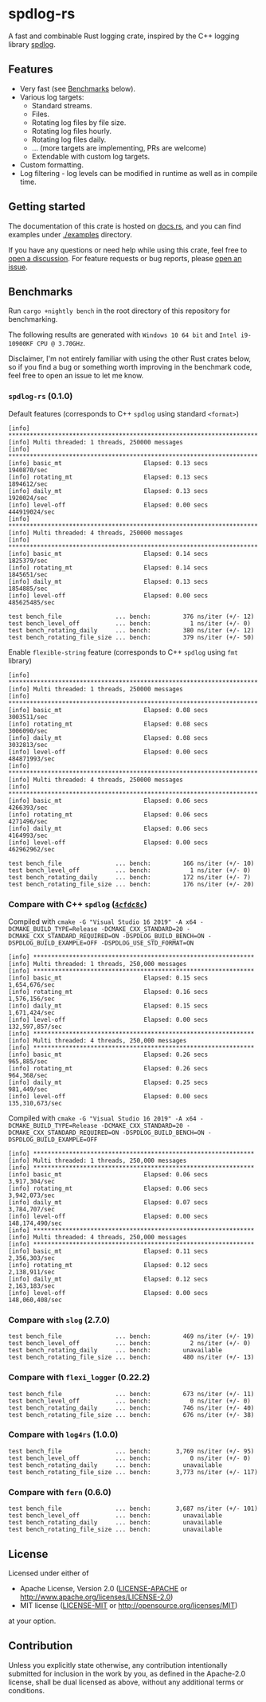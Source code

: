 # spdlog-rs
 
A fast and combinable Rust logging crate, inspired by the C++ logging library [spdlog].

## Features

 - Very fast (see [Benchmarks](#Benchmarks) below).
 - Various log targets:
    - Standard streams.
    - Files.
    - Rotating log files by file size.
    - Rotating log files hourly.
    - Rotating log files daily.
    - ... (more targets are implementing, PRs are welcome)
    - Extendable with custom log targets.
 - Custom formatting.
 - Log filtering - log levels can be modified in runtime as well as in compile time.

## Getting started

The documentation of this crate is hosted on [docs.rs], and you can find examples under [./examples] directory.

If you have any questions or need help while using this crate, feel free to [open a discussion]. For feature requests or bug reports, please [open an issue].

## Benchmarks

Run `cargo +nightly bench` in the root directory of this repository for benchmarking.

The following results are generated with `Windows 10 64 bit` and `Intel i9-10900KF CPU @ 3.70GHz`.

Disclaimer, I'm not entirely familiar with using the other Rust crates below, so if you find a bug or something worth improving in the benchmark code, feel free to open an issue to let me know.

### `spdlog-rs` (0.1.0)

Default features (corresponds to C++ `spdlog` using standard `<format>`)
```
[info] **********************************************************************
[info] Multi threaded: 1 threads, 250000 messages
[info] **********************************************************************
[info] basic_mt                       Elapsed: 0.13 secs          1940870/sec
[info] rotating_mt                    Elapsed: 0.13 secs          1894612/sec
[info] daily_mt                       Elapsed: 0.13 secs          1920024/sec
[info] level-off                      Elapsed: 0.00 secs        444919024/sec
[info] **********************************************************************
[info] Multi threaded: 4 threads, 250000 messages
[info] **********************************************************************
[info] basic_mt                       Elapsed: 0.14 secs          1825379/sec
[info] rotating_mt                    Elapsed: 0.14 secs          1845651/sec
[info] daily_mt                       Elapsed: 0.13 secs          1854885/sec
[info] level-off                      Elapsed: 0.00 secs        485625485/sec
```
```
test bench_file               ... bench:         376 ns/iter (+/- 12)
test bench_level_off          ... bench:           1 ns/iter (+/- 0)
test bench_rotating_daily     ... bench:         380 ns/iter (+/- 12)
test bench_rotating_file_size ... bench:         379 ns/iter (+/- 50)
```

Enable `flexible-string` feature (corresponds to C++ `spdlog` using `fmt` library)
```
[info] **********************************************************************
[info] Multi threaded: 1 threads, 250000 messages
[info] **********************************************************************
[info] basic_mt                       Elapsed: 0.08 secs          3003511/sec
[info] rotating_mt                    Elapsed: 0.08 secs          3006090/sec
[info] daily_mt                       Elapsed: 0.08 secs          3032813/sec
[info] level-off                      Elapsed: 0.00 secs        484871993/sec
[info] **********************************************************************
[info] Multi threaded: 4 threads, 250000 messages
[info] **********************************************************************
[info] basic_mt                       Elapsed: 0.06 secs          4266393/sec
[info] rotating_mt                    Elapsed: 0.06 secs          4271496/sec
[info] daily_mt                       Elapsed: 0.06 secs          4164993/sec
[info] level-off                      Elapsed: 0.00 secs        462962962/sec
```
```
test bench_file               ... bench:         166 ns/iter (+/- 10)
test bench_level_off          ... bench:           1 ns/iter (+/- 0)
test bench_rotating_daily     ... bench:         172 ns/iter (+/- 7)
test bench_rotating_file_size ... bench:         176 ns/iter (+/- 20)
```

### Compare with C++ `spdlog` ([`4cfdc8c`])

Compiled with `cmake -G "Visual Studio 16 2019" -A x64 -DCMAKE_BUILD_TYPE=Release -DCMAKE_CXX_STANDARD=20 -DCMAKE_CXX_STANDARD_REQUIRED=ON -DSPDLOG_BUILD_BENCH=ON -DSPDLOG_BUILD_EXAMPLE=OFF -DSPDLOG_USE_STD_FORMAT=ON`
```
[info] **************************************************************
[info] Multi threaded: 1 threads, 250,000 messages
[info] **************************************************************
[info] basic_mt                       Elapsed: 0.15 secs        1,654,676/sec
[info] rotating_mt                    Elapsed: 0.16 secs        1,576,156/sec
[info] daily_mt                       Elapsed: 0.15 secs        1,671,424/sec
[info] level-off                      Elapsed: 0.00 secs      132,597,857/sec
[info] **************************************************************
[info] Multi threaded: 4 threads, 250,000 messages
[info] **************************************************************
[info] basic_mt                       Elapsed: 0.26 secs          965,885/sec
[info] rotating_mt                    Elapsed: 0.26 secs          964,368/sec
[info] daily_mt                       Elapsed: 0.25 secs          981,449/sec
[info] level-off                      Elapsed: 0.00 secs      135,310,673/sec
```

Compiled with `cmake -G "Visual Studio 16 2019" -A x64 -DCMAKE_BUILD_TYPE=Release -DCMAKE_CXX_STANDARD=20 -DCMAKE_CXX_STANDARD_REQUIRED=ON -DSPDLOG_BUILD_BENCH=ON -DSPDLOG_BUILD_EXAMPLE=OFF`
```
[info] **************************************************************
[info] Multi threaded: 1 threads, 250,000 messages
[info] **************************************************************
[info] basic_mt                       Elapsed: 0.06 secs        3,917,304/sec
[info] rotating_mt                    Elapsed: 0.06 secs        3,942,073/sec
[info] daily_mt                       Elapsed: 0.07 secs        3,784,707/sec
[info] level-off                      Elapsed: 0.00 secs      148,174,490/sec
[info] **************************************************************
[info] Multi threaded: 4 threads, 250,000 messages
[info] **************************************************************
[info] basic_mt                       Elapsed: 0.11 secs        2,356,303/sec
[info] rotating_mt                    Elapsed: 0.12 secs        2,138,911/sec
[info] daily_mt                       Elapsed: 0.12 secs        2,163,183/sec
[info] level-off                      Elapsed: 0.00 secs      148,060,408/sec
```

### Compare with `slog` (2.7.0)

```
test bench_file               ... bench:         469 ns/iter (+/- 19)
test bench_level_off          ... bench:           2 ns/iter (+/- 0)
test bench_rotating_daily     ... bench:         unavailable
test bench_rotating_file_size ... bench:         480 ns/iter (+/- 13)
```

### Compare with `flexi_logger` (0.22.2)

```
test bench_file               ... bench:         673 ns/iter (+/- 11)
test bench_level_off          ... bench:           0 ns/iter (+/- 0)
test bench_rotating_daily     ... bench:         746 ns/iter (+/- 40)
test bench_rotating_file_size ... bench:         676 ns/iter (+/- 38)
```

### Compare with `log4rs` (1.0.0)

```
test bench_file               ... bench:       3,769 ns/iter (+/- 95)
test bench_level_off          ... bench:           0 ns/iter (+/- 0)
test bench_rotating_daily     ... bench:         unavailable
test bench_rotating_file_size ... bench:       3,773 ns/iter (+/- 117)
```

### Compare with `fern` (0.6.0)

```
test bench_file               ... bench:       3,687 ns/iter (+/- 101)
test bench_level_off          ... bench:         unavailable
test bench_rotating_daily     ... bench:         unavailable
test bench_rotating_file_size ... bench:         unavailable
```

## License

Licensed under either of

 * Apache License, Version 2.0
   ([LICENSE-APACHE](/LICENSE-APACHE) or http://www.apache.org/licenses/LICENSE-2.0)
 * MIT license
   ([LICENSE-MIT](/LICENSE-MIT) or http://opensource.org/licenses/MIT)

at your option.

## Contribution

Unless you explicitly state otherwise, any contribution intentionally submitted
for inclusion in the work by you, as defined in the Apache-2.0 license, shall be
dual licensed as above, without any additional terms or conditions.

[spdlog]: https://github.com/gabime/spdlog
[./examples]: https://github.com/SpriteOvO/spdlog-rs/tree/main/examples
[docs.rs]: https://docs.rs/spdlog-rs/
[open a discussion]: https://github.com/SpriteOvO/spdlog-rs/discussions/new
[open an issue]: https://github.com/SpriteOvO/spdlog-rs/issues/new/choose
[`4cfdc8c`]: https://github.com/gabime/spdlog/commit/4cfdc8c5c84f696774cb9acde2f95c9e87c11a5e
